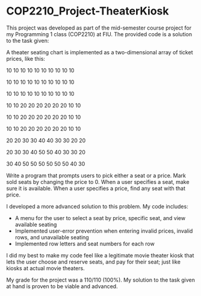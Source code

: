# COP2210_Project-TheaterKiosk

This project was developed as part of the mid-semester course project for my Programming 1 class (COP2210) at FIU. The provided
code is a solution to the task given:

A theater seating chart is implemented as a two-dimensional array of ticket prices, like this:

10 10 10 10 10 10 10 10 10 10 

10 10 10 10 10 10 10 10 10 10 

10 10 10 10 10 10 10 10 10 10 

10 10 20 20 20 20 20 20 10 10 

10 10 20 20 20 20 20 20 10 10 

10 10 20 20 20 20 20 20 10 10 

20 20 30 30 40 40 30 30 20 20 

20 30 30 40 50 50 40 30 30 20 

30 40 50 50 50 50 50 50 40 30

Write a program that prompts users to pick either a seat or a price. Mark sold seats by changing the price to 0. When a user specifies a seat, make sure it is available. When a user specifies a price, find any seat with that price.


I developed a more advanced solution to this problem. My code includes:

- A menu for the user to select a seat by price, specific seat, and view available seating
- Implemented user-error prevention when entering invalid prices, invalid rows, and unavailable seating
- Implemented row letters and seat numbers for each row

I did my best to make my code feel like a legitimate movie theater kiosk that lets the user choose and reserve seats, and pay for their seat; just like kiosks at actual movie theaters.

My grade for the project was a 110/110 (100%). My solution to the task given at hand is proven to be viable and advanced.
